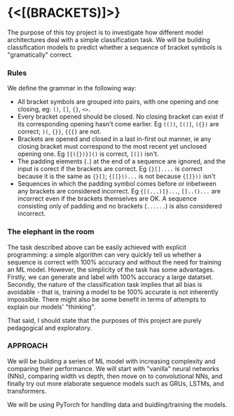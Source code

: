 # {<[(BRACKETS)]>}

The purpose of this toy project is to investigate how different model architectures deal with a simple classification task. We will be building classification models to predict whether a sequence of bracket symbols is "gramatically" correct. 

### Rules

We define the grammar in the following way:
- All bracket symbols are grouped into pairs, with one opening and one closing, eg: ```()```, ```[]```, ```{}```, ```<>```.
- Every bracket opened should be closed. No closing bracket can exist if its corresponding opening hasn't come earlier. Eg ```(())```, ```[()]```, ```({})``` are correct; ```)(```, ```{}}```, ```{{{}``` are not.
- Brackets are opened and closed in a last in-first out manner, ie any closing bracket must correspond to the most recent yet unclosed opening one. Eg ```[{({})}]()``` is correct, ```[(])``` isn't.
- The padding elements (```.```) at the end of a sequence are ignored, and the input is corect if the brackets are correct. Eg ```{}[]....``` is correct because it is the same as ```{}[]```; ```{[]}))...``` is not because ```{[]}))``` isn't
- Sequences in which the padding symbol comes before or inbetween any brackets are considered incorrect. Eg ```{[(...)]}...```, ```[]..()...``` are incorrect even if the brackets themselves are OK. A sequence consisting only of padding and no brackets (```......```) is also considered incorrect.

### The elephant in the room

The task described above can be easily achieved with explicit programming: a simple algorithm can very quickly tell us whether a sequence is correct with 100% accuracy and without the need for training an ML model. However, the simplicity of the task has some advantages. Firstly, we can generate and label with 100% accuracy a large datatset. Secondly, the nature of the classification task implies that all bias is avoidable - that is, training a model to be 100% accurate is not inherently impossible. There might also be some benefit in terms of attempts to explain our models' "thinking".

That said, I should state that the purposes of this project are purely pedagogical and exploratory.

### APPROACH

We will be building a series of ML model with increasing complexity and comparing their performance. We will start with "vanilla" neural networks (NNs), comparing width vs depth, then move on to convolutional NNs, and finally try out more elaborate sequence models such as GRUs, LSTMs, and transformers.

We will be using PyTorch for handling data and buidling/training the models.

